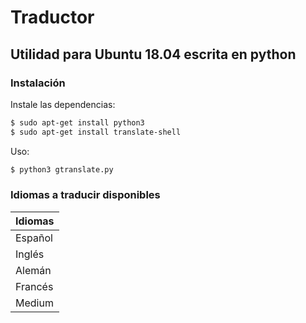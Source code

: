 # Traductor
## Utilidad para Ubuntu 18.04 escrita en python
### Instalación
Instale las dependencias:
```sh
$ sudo apt-get install python3
$ sudo apt-get install translate-shell
```
Uso:
```sh
$ python3 gtranslate.py
```
### Idiomas a traducir disponibles

| Idiomas |
| ------ |
| Español |
| Inglés |
| Alemán |
| Francés |
| Medium |
